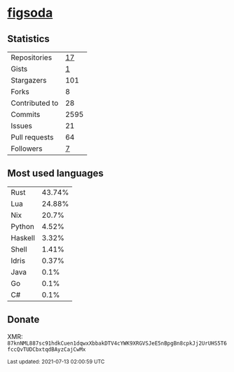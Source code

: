 
# [figsoda](https://github.com/figsoda)


## Statistics

<table>
  <tr>
    <td>Repositories</td>
    <td><a href="https://github.com/figsoda?tab=repositories">
      17
    </a></td>
  </tr>
  <tr>
    <td>Gists</td>
    <td><a href="https://gist.github.com/figsoda">
      1
    </a></td>
  </tr>
  <tr>
    <td>Stargazers</td>
    <td>101</td>
  </tr>
  <tr>
    <td>Forks</td>
    <td>8</td>
  </tr>
  <tr>
    <td>Contributed to</td>
    <td>28</td>
  </tr>
  <tr>
    <td>Commits</td>
    <td>2595</td>
  </tr>
  <tr>
    <td>Issues</td>
    <td>21</td>
  </tr>
  <tr>
    <td>Pull requests</td>
    <td>64</td>
  </tr>
  <tr>
    <td>Followers</td>
    <td><a href="https://github.com/figsoda?tab=followers">
      7
    </a></td>
  </tr>
</table>


## Most used languages

<table>
<tr><td>Rust</td><td>43.74%</td></tr><tr><td>Lua</td><td>24.88%</td></tr><tr><td>Nix</td><td>20.7%</td></tr><tr><td>Python</td><td>4.52%</td></tr><tr><td>Haskell</td><td>3.32%</td></tr><tr><td>Shell</td><td>1.41%</td></tr><tr><td>Idris</td><td>0.37%</td></tr><tr><td>Java</td><td>0.1%</td></tr><tr><td>Go</td><td>0.1%</td></tr><tr><td>C#</td><td>0.1%</td></tr>
</table>


## Donate

XMR: `87knNML887sc91hdkCuen1dqwxXbbakDTV4cYWK9XRGVSJeE5nBpgBn8cpkJj2UrUHS5T6fccQvTUDCbxtqdBAyzCajCwMx`


<sub>Last updated: 2021-07-13 02:00:59 UTC</sub>
